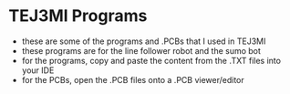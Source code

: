 # TEJ3MI Programs 

- these are some of the programs and .PCBs that I used in TEJ3MI
- these programs are for the line follower robot and the sumo bot
- for the programs, copy and paste the content from the .TXT files into your IDE 
- for the PCBs, open the .PCB files onto a .PCB viewer/editor